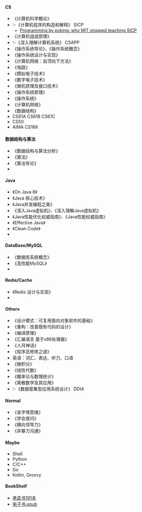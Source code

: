 #### CS

- 《计算机科学概论》
- ✨《计算机程序的构造和解释》 SICP
    - [Programming by poking: why MIT stopped teaching SICP](http://lambda-the-ultimate.org/node/5335#:~:text=So%20in%201997%2C%20they%20walked,what%20engineering%20is%20like%20today.)
- 《计算机组成原理》
- ✨《深入理解计算机系统》 CSAPP
- 《操作系统导论》、《操作系统概念》
- 《操作系统设计与实现》
- 《计算机网络：自顶向下方法》
- 《电路》
- 《模拟电子技术》
- 《数字电子技术》
- 《微机原理及接口技术》
- 《操作系统原理》
- 《操作系统》
- 《计算机网络》
- 《数据结构》
- CS61A CS61B CS61C
- CS50
- AIMA CS188

#### 数据结构与算法

- 《数据结构与算法分析》
- 《算法》
- 《算法导论》
-

#### Java

- 《On Java 8》
- 《Java 核心技术》
- 《Java并发编程之美》
- 《深入Java虚拟机》、《深入理解Java虚拟机》
- 《Java性能优化权威指南》、《Java性能权威指南》
- 《Effective Java》
- 《Clean Code》
-

#### DataBase/MySQL

- 《数据库系统概念》
- 《高性能MySQL》
-

#### Redis/Cache

- 《Redis 设计与实现》
-

#### Others

- 《设计模式：可复用面向对象软件的基础》
- 《重构：改善既有代码的设计》
- 《编译原理》
- 《汇编语言 基于x86处理器》
- 《人月神话》
- 《程序员修炼之道》
- 英语：词汇、表达、听力、口语
- 《微积分》
- 《线性代数》
- 《概率论与数理统计》
- 《离散数学及其应用》
- ✨《数据密集型应用系统设计》 DDIA

#### Normal
- 《金字塔思维》
- 《学会提问》
- 《横向领导力》
- 《非暴力沟通》

#### Maybe

- Shell
- Python
- C/C++
- Go
- Kotlin, Groovy

#### BookShelf
- [黑皮书191本](https://pan.baidu.com/s/1RaCwlMT3OLqHQP5H07XrNg?pwd=a4yx)
- [电子书.epub](https://pan.quark.cn/s/588c6781e2f1)

